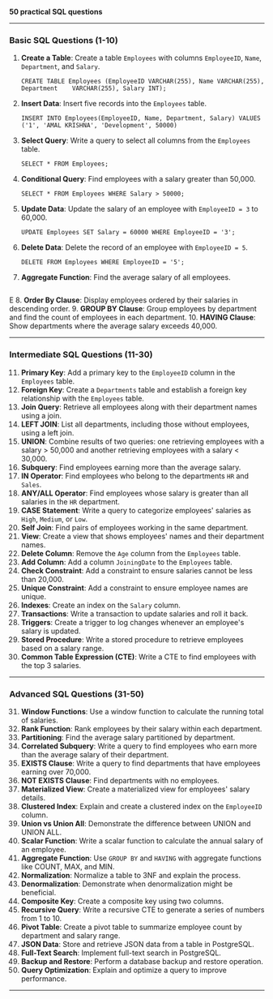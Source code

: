 **50 practical SQL questions**

---

### **Basic SQL Questions (1-10)**

1. **Create a Table**: Create a table `Employees` with columns `EmployeeID`, `Name`, `Department`, and `Salary`.

   ```
   CREATE TABLE Employees (EmployeeID VARCHAR(255), Name VARCHAR(255), Department    VARCHAR(255), Salary INT);
   ```

2. **Insert Data**: Insert five records into the `Employees` table.

   ```
   INSERT INTO Employees(EmployeeID, Name, Department, Salary) VALUES ('1', 'AMAL KRISHNA', 'Development', 50000)
   ```

3. **Select Query**: Write a query to select all columns from the `Employees` table.

   ```
   SELECT * FROM Employees;
   ```

4. **Conditional Query**: Find employees with a salary greater than 50,000.

   ```
   SELECT * FROM Employees WHERE Salary > 50000;
   ```

5. **Update Data**: Update the salary of an employee with `EmployeeID = 3` to 60,000.

   ```
   UPDATE Employees SET Salary = 60000 WHERE EmployeeID = '3';
   ```

6. **Delete Data**: Delete the record of an employee with `EmployeeID = 5`.

   ```
   DELETE FROM Employees WHERE EmployeeID = '5';
   ```

7. **Aggregate Function**: Find the average salary of all employees.

   ```
   
   ```
E
8. **Order By Clause**: Display employees ordered by their salaries in descending order.
9. **GROUP BY Clause**: Group employees by department and find the count of employees in each department.
10. **HAVING Clause**: Show departments where the average salary exceeds 40,000.

---

### **Intermediate SQL Questions (11-30)**

11. **Primary Key**: Add a primary key to the `EmployeeID` column in the `Employees` table.
12. **Foreign Key**: Create a `Departments` table and establish a foreign key relationship with the `Employees` table.
13. **Join Query**: Retrieve all employees along with their department names using a join.
14. **LEFT JOIN**: List all departments, including those without employees, using a left join.
15. **UNION**: Combine results of two queries: one retrieving employees with a salary > 50,000 and another retrieving employees with a salary < 30,000.
16. **Subquery**: Find employees earning more than the average salary.
17. **IN Operator**: Find employees who belong to the departments `HR` and `Sales`.
18. **ANY/ALL Operator**: Find employees whose salary is greater than all salaries in the `HR` department.
19. **CASE Statement**: Write a query to categorize employees' salaries as `High`, `Medium`, or `Low`.
20. **Self Join**: Find pairs of employees working in the same department.
21. **View**: Create a view that shows employees' names and their department names.
22. **Delete Column**: Remove the `Age` column from the `Employees` table.
23. **Add Column**: Add a column `JoiningDate` to the `Employees` table.
24. **Check Constraint**: Add a constraint to ensure salaries cannot be less than 20,000.
25. **Unique Constraint**: Add a constraint to ensure employee names are unique.
26. **Indexes**: Create an index on the `Salary` column.
27. **Transactions**: Write a transaction to update salaries and roll it back.
28. **Triggers**: Create a trigger to log changes whenever an employee's salary is updated.
29. **Stored Procedure**: Write a stored procedure to retrieve employees based on a salary range.
30. **Common Table Expression (CTE)**: Write a CTE to find employees with the top 3 salaries.

---

### **Advanced SQL Questions (31-50)**

31. **Window Functions**: Use a window function to calculate the running total of salaries.
32. **Rank Function**: Rank employees by their salary within each department.
33. **Partitioning**: Find the average salary partitioned by department.
34. **Correlated Subquery**: Write a query to find employees who earn more than the average salary of their department.
35. **EXISTS Clause**: Write a query to find departments that have employees earning over 70,000.
36. **NOT EXISTS Clause**: Find departments with no employees.
37. **Materialized View**: Create a materialized view for employees' salary details.
38. **Clustered Index**: Explain and create a clustered index on the `EmployeeID` column.
39. **Union vs Union All**: Demonstrate the difference between UNION and UNION ALL.
40. **Scalar Function**: Write a scalar function to calculate the annual salary of an employee.
41. **Aggregate Function**: Use `GROUP BY` and `HAVING` with aggregate functions like COUNT, MAX, and MIN.
42. **Normalization**: Normalize a table to 3NF and explain the process.
43. **Denormalization**: Demonstrate when denormalization might be beneficial.
44. **Composite Key**: Create a composite key using two columns.
45. **Recursive Query**: Write a recursive CTE to generate a series of numbers from 1 to 10.
46. **Pivot Table**: Create a pivot table to summarize employee count by department and salary range.
47. **JSON Data**: Store and retrieve JSON data from a table in PostgreSQL.
48. **Full-Text Search**: Implement full-text search in PostgreSQL.
49. **Backup and Restore**: Perform a database backup and restore operation.
50. **Query Optimization**: Explain and optimize a query to improve performance.

---